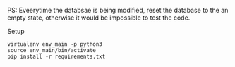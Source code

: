 PS:
Eveerytime the databsae is being modified, reset the database to the an empty state, otherwise it would be impossible to test the code.

Setup
```
virtualenv env_main -p python3
source env_main/bin/activate
pip install -r requirements.txt
```
